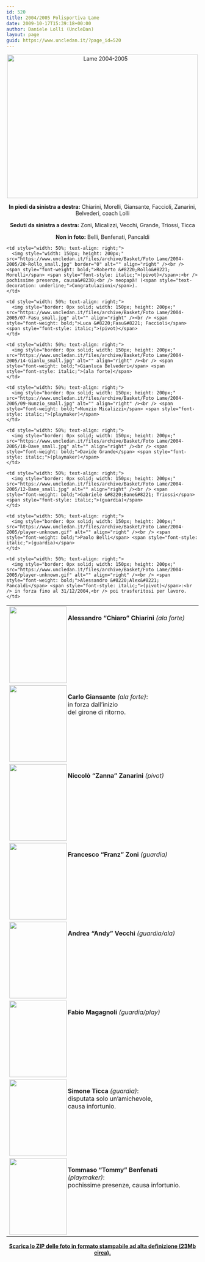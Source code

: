 ```yaml
---
id: 520
title: 2004/2005 Polisportiva Lame
date: 2009-10-17T15:39:18+00:00
author: Daniele Lolli (UncleDan)
layout: page
guid: https://www.uncledan.it/?page_id=520
---
```

<div style="text-align: center;">
  <img style="width: 500px; height: 375px;" src="https://www.uncledan.it/files/archive/Basket/Foto Lame/2004-2005/Tutti with coach_medium.jpg" alt="Lame 2004-2005" />
</div>

<div>
  <p style="text-align: center;">
    <span style="font-weight: bold;">In piedi da sinistra a destra:</span> Chiarini, Morelli, Giansante, Faccioli, Zanarini, Belvederi, coach Lolli
  </p>
  
  <p style="text-align: center;">
    <span style="font-weight: bold;">Seduti da sinistra a destra:</span> Zoni, Micalizzi, Vecchi, Grande, Triossi, Ticca
  </p>
  
  <p style="text-align: center;">
    <span style="font-weight: bold;">Non in foto:</span> Belli, Benfenati, Pancaldi
  </p>
</div>

<table style="width: 100%; text-align: left; margin-left: auto; margin-right: auto;" border="0" cellspacing="2" cellpadding="2">
  <tr>
    <td style="width: 50%; text-align: left;">
      <img style="width: 150px; height: 200px;" src="https://www.uncledan.it/files/archive/Basket/Foto Lame/2004-2005/16-Chiaro_small.jpg" border="0" alt="" align="left" /><br /> <span style="font-weight: bold;">Alessandro &#8220;Chiaro&#8221; Chiarini</span> <span style="font-style: italic;">(ala forte)</span>
    </td>
    
    <td style="width: 50%; text-align: right;">
      <img style="width: 150px; height: 200px;" src="https://www.uncledan.it/files/archive/Basket/Foto Lame/2004-2005/20-Rollo_small.jpg" border="0" alt="" align="right" /><br /> <span style="font-weight: bold;">Roberto &#8220;Rollo&#8221; Morelli</span> <span style="font-style: italic;">(pivot)</span>:<br /> pochissime presenze, causa&#8230;<br /> neopapà! (<span style="text-decoration: underline;">Congratulazioni</span>).
    </td>
  </tr>
  
  <tr>
    <td style="width: 50%; text-align: left;">
      <img style="border: 0px solid; width: 150px; height: 200px;" src="https://www.uncledan.it/files/archive/Basket/Foto Lame/2004-2005/19-Acarlo_small.jpg" alt="" align="left" /><br /> <span style="font-weight: bold;">Carlo Giansante</span> <span style="font-style: italic;">(ala forte)</span>:<br /> in forza dall&#8217;inizio<br /> del girone di ritorno.
    </td>
    
    <td style="width: 50%; text-align: right;">
      <img style="border: 0px solid; width: 150px; height: 200px;" src="https://www.uncledan.it/files/archive/Basket/Foto Lame/2004-2005/07-Fasu_small.jpg" alt="" align="right" /><br /> <span style="font-weight: bold;">Luca &#8220;Fasu&#8221; Faccioli</span> <span style="font-style: italic;">(pivot)</span>
    </td>
  </tr>
  
  <tr>
    <td style="width: 50%; text-align: left;">
      <img style="border: 0px solid; width: 150px; height: 200px;" src="https://www.uncledan.it/files/archive/Basket/Foto Lame/2004-2005/15-Zanna_small.jpg" alt="" align="left" /><br /> <span style="font-weight: bold;">Niccolò &#8220;Zanna&#8221; Zanarini</span> <span style="font-style: italic;">(pivot)</span>
    </td>
    
    <td style="width: 50%; text-align: right;">
      <img style="border: 0px solid; width: 150px; height: 200px;" src="https://www.uncledan.it/files/archive/Basket/Foto Lame/2004-2005/14-Gianlu_small.jpg" alt="" align="right" /><br /> <span style="font-weight: bold;">Gianluca Belvederi</span> <span style="font-style: italic;">(ala forte)</span>
    </td>
  </tr>
  
  <tr>
    <td style="width: 50%; text-align: left;">
      <img style="border: 0px solid; width: 150px; height: 200px;" src="https://www.uncledan.it/files/archive/Basket/Foto Lame/2004-2005/10-Franz_small.jpg" alt="" align="left" /><br /> <span style="font-weight: bold;">Francesco &#8220;Franz&#8221; Zoni</span> <span style="font-style: italic;">(guardia)</span>
    </td>
    
    <td style="width: 50%; text-align: right;">
      <img style="border: 0px solid; width: 150px; height: 200px;" src="https://www.uncledan.it/files/archive/Basket/Foto Lame/2004-2005/09-Nunzio_small.jpg" alt="" align="right" /><br /> <span style="font-weight: bold;">Nunzio Micalizzi</span> <span style="font-style: italic;">(playmaker)</span>
    </td>
  </tr>
  
  <tr>
    <td style="width: 50%; text-align: left;">
      <img style="border: 0px solid; width: 150px; height: 200px;" src="https://www.uncledan.it/files/archive/Basket/Foto Lame/2004-2005/08-Andy_small.jpg" alt="" align="left" /><br /> <span style="font-weight: bold;">Andrea &#8220;Andy&#8221; Vecchi</span> <span style="font-style: italic;">(guardia/ala)</span>
    </td>
    
    <td style="width: 50%; text-align: right;">
      <img style="border: 0px solid; width: 150px; height: 200px;" src="https://www.uncledan.it/files/archive/Basket/Foto Lame/2004-2005/18-Dave_small.jpg" alt="" align="right" /><br /> <span style="font-weight: bold;">Davide Grande</span> <span style="font-style: italic;">(playmaker)</span>
    </td>
  </tr>
  
  <tr>
    <td style="width: 50%; text-align: left;">
      <img style="border: 0px solid; width: 150px; height: 200px;" src="https://www.uncledan.it/files/archive/Basket/Foto Lame/2004-2005/05-Fabio_small.jpg" alt="" align="left" /><br /> <span style="font-weight: bold;"> Fabio Magagnoli</span> <span style="font-style: italic;">(guardia/play)</span>
    </td>
    
    <td style="width: 50%; text-align: right;">
      <img style="border: 0px solid; width: 150px; height: 200px;" src="https://www.uncledan.it/files/archive/Basket/Foto Lame/2004-2005/12-Bane_small.jpg" alt="" align="right" /><br /> <span style="font-weight: bold;">Gabriele &#8220;Bane&#8221; Triossi</span> <span style="font-style: italic;">(guardia)</span>
    </td>
  </tr>
  
  <tr>
    <td style="width: 50%; text-align: left;">
      <img style="border: 0px solid; width: 150px; height: 200px;" src="https://www.uncledan.it/files/archive/Basket/Foto Lame/2004-2005/06-Simon_small.jpg" alt="" align="left" /><br /> <span style="font-weight: bold;">Simone Ticca</span> <span style="font-style: italic;">(guardia)</span>:<br /> disputata solo un&#8217;amichevole,<br /> causa infortunio.
    </td>
    
    <td style="width: 50%; text-align: right;">
      <img style="border: 0px solid; width: 150px; height: 200px;" src="https://www.uncledan.it/files/archive/Basket/Foto Lame/2004-2005/player-unknown.gif" alt="" align="right" /><br /> <span style="font-weight: bold;">Paolo Belli</span> <span style="font-style: italic;">(guardia)</span>
    </td>
  </tr>
  
  <tr>
    <td style="width: 50%; text-align: left;">
      <img style="border: 0px solid; width: 150px; height: 200px;" src="https://www.uncledan.it/files/archive/Basket/Foto Lame/2004-2005/player-unknown.gif" alt="" align="left" /><br /> <span style="font-weight: bold;">Tommaso &#8220;Tommy&#8221; Benfenati</span> <span style="font-style: italic;">(playmaker)</span>:<br /> pochissime presenze, causa infortunio.
    </td>
    
    <td style="width: 50%; text-align: right;">
      <img style="border: 0px solid; width: 150px; height: 200px;" src="https://www.uncledan.it/files/archive/Basket/Foto Lame/2004-2005/player-unknown.gif" alt="" align="right" /><br /> <span style="font-weight: bold;">Alessandro &#8220;Alex&#8221; Pancaldi</span> <span style="font-style: italic;">(pivot)</span>:<br /> in forza fino al 31/12/2004,<br /> poi trasferitosi per lavoro.
    </td>
  </tr>
</table>

<div>
  <p style="text-align: center;">
    <a href="https://www.uncledan.it/files/archive/Basket/Foto Lame/2004-2005/Lame2004-2005.zip"><span style="font-weight: bold;">Scarica lo ZIP delle foto in formato stampabile ad alta definizione (23Mb circa).</span></a>
  </p>
</div>